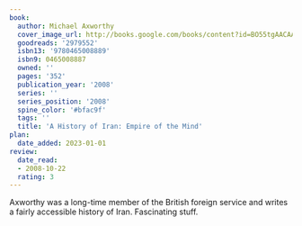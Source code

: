 ```yaml
---
book:
  author: Michael Axworthy
  cover_image_url: http://books.google.com/books/content?id=BO55tgAACAAJ&printsec=frontcover&img=1&zoom=1&source=gbs_api
  goodreads: '2979552'
  isbn13: '9780465008889'
  isbn9: 0465008887
  owned: ''
  pages: '352'
  publication_year: '2008'
  series: ''
  series_position: '2008'
  spine_color: '#bfac9f'
  tags: ''
  title: 'A History of Iran: Empire of the Mind'
plan:
  date_added: 2023-01-01
review:
  date_read:
  - 2008-10-22
  rating: 3
---
```

Axworthy was a long-time member of the British foreign service and writes a fairly accessible history of Iran. Fascinating stuff.
